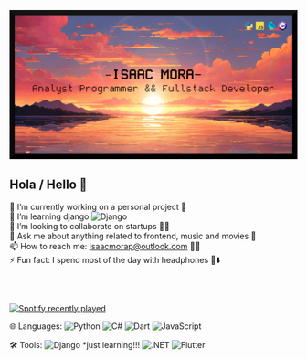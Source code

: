 ![My banner](https://github.com/Zprit3/Zprit3/blob/main/assets/banner.jpg)
<br>
## Hola / Hello 👋

🔭 I’m currently working on a personal project 🎲<br>
🌱 I’m learning django ![Django](https://img.shields.io/badge/Django-092E20?style=flat&logo=django&logoColor=white)<br>
👯 I’m looking to collaborate on startups 👨‍🏭<br>
💬 Ask me about anything related to frontend, music and movies 🎥<br>
📫 How to reach me: isaacmorap@outlook.com 🧑‍💻<br>
⚡ Fun fact: I spend most of the day with headphones 🎵⬇️
  
<br><br>

[![Spotify recently played](https://spotify-recently-played-readme.vercel.app/api?user=isackandres&count=3)](https://open.spotify.com/user/isackandres)

🌐 Languages: 
  ![Python](https://img.shields.io/badge/Python-3776AB?style=flat&logo=python&logoColor=white)
  ![C#](https://img.shields.io/badge/C%23-239120?style=flat&logo=c-sharp&logoColor=white)
  ![Dart](https://img.shields.io/badge/Dart-0175C2?style=flat&logo=dart&logoColor=white)
  ![JavaScript](https://img.shields.io/badge/JavaScript-F7DF1E?style=flat&logo=javascript&logoColor=black)

🛠️ Tools: 
  ![Django](https://img.shields.io/badge/Django-092E20?style=flat&logo=django&logoColor=white) *just learning!!!
  ![.NET](https://img.shields.io/badge/.NET-512BD4?style=flat&logo=dot-net&logoColor=white)
  ![Flutter](https://img.shields.io/badge/Flutter-02569B?style=flat&logo=flutter&logoColor=white)
